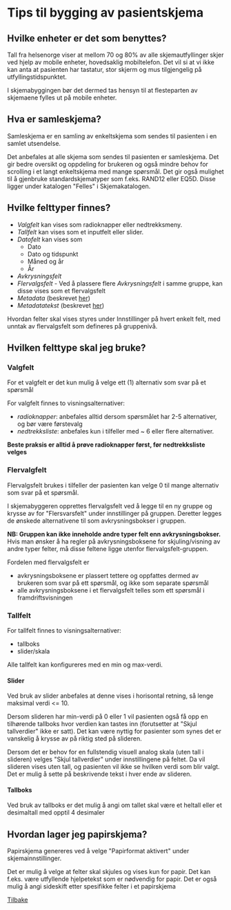 # Tips til bygging av pasientskjema

## Hvilke enheter er det som benyttes?

Tall fra helsenorge viser at mellom 70 og 80% av alle skjemautfyllinger skjer ved hjelp av mobile enheter, hovedsaklig mobiltelefon. Det vil si at vi ikke kan anta at pasienten har tastatur, stor skjerm og mus tilgjengelig på utfyllingstidspunktet.

I skjemabyggingen bør det dermed tas hensyn til at flesteparten av skjemaene fylles ut på mobile enheter. 

## Hva er samleskjema?

Samleskjema er en samling av enkeltskjema som sendes til pasienten i en samlet utsendelse.

Det anbefales at alle skjema som sendes til pasienten er samleskjema. Det gir bedre oversikt og oppdeling for brukeren og også mindre behov for scrolling i et langt enkeltskjema med mange spørsmål. Det gir også mulighet til å gjenbruke standardskjematyper som f.eks. RAND12 eller EQ5D. Disse ligger under katalogen "Felles" i Skjemakatalogen.

## Hvilke felttyper finnes?

- *Valgfelt* kan vises som radioknapper eller nedtrekksmeny. 
- *Tallfelt* kan vises som et inputfelt eller slider. 
- *Datofelt* kan vises som 
  - Dato
  - Dato og tidspunkt
  - Måned og år
  - År
- *Avkrysningsfelt*  
- *Flervalgsfelt* - Ved å plassere flere *Avkrysningsfelt* i samme gruppe, kan disse vises som et flervalgsfelt
- *Metadata* (beskrevet [her](Skjemabygger#metadata))
- *Metadatatekst* (beskrevet [her](Skjemabygger#metadata))

Hvordan felter skal vises styres under Innstillinger på hvert enkelt felt, med unntak av flervalgsfelt som defineres på gruppenivå.

## Hvilken felttype skal jeg bruke?

### Valgfelt

For et valgfelt er det kun mulig å velge ett (1) alternativ som svar på et spørsmål

For valgfelt finnes to visningsalternativer: 
 - _radioknapper_: anbefales alltid dersom spørsmålet har 2-5 alternativer, og bør være førstevalg 
 - _nedtrekksliste_: anbefales kun i tilfeller med ~ 6 eller flere alternativer.

__Beste praksis er alltid å prøve radioknapper først, før nedtrekksliste velges__

### Flervalgfelt

Flervalgsfelt brukes i tilfeller der pasienten kan velge 0 til mange alternativ som svar på et spørsmål.

I skjemabyggeren opprettes flervalgsfelt ved å legge til en ny gruppe og krysse av for "Flersvarsfelt" under innstillinger på gruppen. Deretter legges de ønskede alternativene til som avkrysningsbokser i gruppen.

__NB: Gruppen kan ikke inneholde andre typer felt enn avkrysningsbokser.__ Hvis man ønsker å ha regler på avkrysningsboksene for skjuling/visning av andre typer felter, må disse feltene ligge utenfor flervalgsfelt-gruppen.


Fordelen med flervalgsfelt er
 - avkrysningsboksene er plassert tettere og oppfattes dermed av brukeren som svar på ett spørsmål, og ikke som separate spørsmål
 - alle avkrysningsboksene i et flervalgsfelt telles som ett spørsmål i framdriftsvisningen

### Tallfelt

For tallfelt finnes to visningsalternativer:
 - tallboks
 - slider/skala

Alle tallfelt kan konfigureres med en min og max-verdi.

#### Slider

Ved bruk av slider anbefales at denne vises i horisontal retning, så lenge maksimal verdi <= 10. 

Dersom slideren har min-verdi på 0 eller 1 vil pasienten også få opp en tilhørende tallboks hvor verdien kan tastes inn (forutsetter at "Skjul tallverdier" ikke er satt). Det kan være nyttig for pasienter som synes det er vanskelig å krysse av på riktig sted på slideren.

Dersom det er behov for en fullstendig visuell analog skala (uten tall i slideren) velges "Skjul tallverdier" under innstillingene på feltet. Da vil slideren vises uten tall, og pasienten vil ikke se hvilken verdi som blir valgt. Det er mulig å sette på beskrivende tekst i hver ende av slideren.

#### Tallboks

Ved bruk av tallboks er det mulig å angi om tallet skal være et heltall eller et desimaltall med opptil 4 desimaler


## Hvordan lager jeg papirskjema?

Papirskjema genereres ved å velge "Papirformat aktivert" under skjemainnstillinger. 

Det er mulig å velge at felter skal skjules og vises kun for papir. Det kan f.eks. være utfyllende hjelpetekst som er nødvendig for papir.
Det er også mulig å angi sideskift etter spesifikke felter i et papirskjema

[Tilbake](Skjemabygger)


